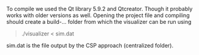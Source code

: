 To compile we used the Qt library 5.9.2 and Qtcreator. Though it probably works with older versions as well. Opening the project file and compiling should create a build-... folder from which the visualizer can be run using

> ./visualizer < sim.dat

sim.dat is the file output by the CSP approach (centralized folder).
